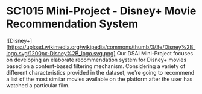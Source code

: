 # SC1015 Mini-Project - Disney+ Movie Recommendation System
![Disney+][https://upload.wikimedia.org/wikipedia/commons/thumb/3/3e/Disney%2B_logo.svg/1200px-Disney%2B_logo.svg.png]
Our DSAI Mini-Project focuses on developing an elaborate recommendation system for Disney+ movies based on a content-based filtering mechanism. Considering a variety of different characteristics provided in the dataset, we're going to recommend a list of the most similar movies available on the platform after the user has watched a particular film.
